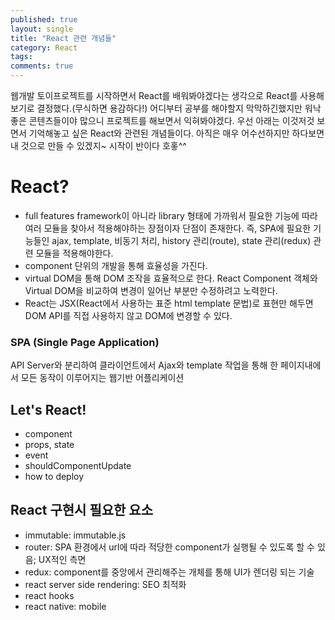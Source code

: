 ```yaml
---
published: true
layout: single
title: "React 관련 개념들"
category: React
tags:
comments: true
---
```


웹개발 토이프로젝트를 시작하면서 React를 배워봐야겠다는 생각으로 React를 사용해보기로 결정했다.(무식하면 용감하다!)
어디부터 공부를 해야할지 막막하긴했지만 워낙 좋은 콘텐츠들이야 많으니 프로젝트를 해보면서 익혀봐야겠다. 우선 아래는 이것저것 보면서 기억해놓고 싶은 React와 관련된 개념들이다. 아직은 매우 어수선하지만 하다보면 내 것으로 만들 수 있겠지~ 시작이 반이다 호홓^^

# React?
- full features framework이 아니라 library 형태에 가까워서 필요한 기능에 따라 여러 모듈을 찾아서 적용해야하는 장점이자 단점이 존재한다.
즉, SPA에 필요한 기능들인 ajax, template, 비동기 처리, history 관리(route), state 관리(redux) 관련 모듈을 적용해야한다.
- component 단위의 개발을 통해 효율성을 가진다.
- virtual DOM을 통해 DOM 조작을 효율적으로 한다. React Component 객체와 Virtual DOM을 비교하여 변경이 일어난 부분만 수정하려고 노력한다.
- React는 JSX(React에서 사용하는 표준 html template 문법)로 표현만 해두면 DOM API를 직접 사용하지 않고 DOM에 변경할 수 있다.

### SPA (Single Page Application)
API Server와 분리하여 클라이언트에서 Ajax와 template 작업을 통해 한 페이지내에서 모든 동작이 이루어지는 웹기반 어플리케이션

## Let's React!
- component
- props, state
- event
- shouldComponentUpdate
- how to deploy

## React 구현시 필요한 요소
- immutable: immutable.js
- router: SPA 환경에서 url에 따라 적당한 component가 실행될 수 있도록 할 수 있음; UX적인 측면
- redux: component를 중앙에서 관리해주는 개체를 통해 UI가 렌더링 되는 기술
- react server side rendering: SEO 최적화
- react hooks
- react native: mobile